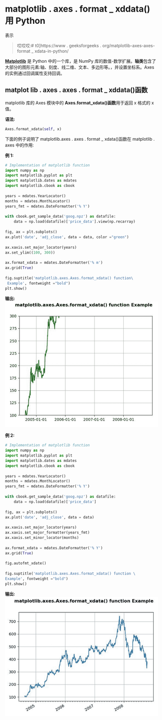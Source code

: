# matplotlib . axes . format _ xddata()用 Python

表示

> 哎哎哎:# t0]https://www . geeksforgeeks . org/matplotlib-axes-axes-format _ xdata-in-python/

**[Matplotlib](https://www.geeksforgeeks.org/python-introduction-matplotlib/)** 是 Python 中的一个库，是 NumPy 库的数值-数学扩展。**轴类**包含了大部分的图形元素:轴、刻度、线二维、文本、多边形等。，并设置坐标系。Axes 的实例通过回调属性支持回调。

## matplot lib . axes . axes . format _ xddata()函数

matplotlib 库的 Axes 模块中的 **Axes.format_xdata()函数**用于返回 x 格式的 x 值。

**语法:**

```py
Axes.format_xdata(self, x)

```

下面的例子说明了 matplotlib.axes . axes . format _ xdata()函数在 matplotlib . axes 中的作用:

**例 1:**

```py
# Implementation of matplotlib function
import numpy as np
import matplotlib.pyplot as plt
import matplotlib.dates as mdates
import matplotlib.cbook as cbook

years = mdates.YearLocator()   
months = mdates.MonthLocator()  
years_fmt = mdates.DateFormatter('% Y')

with cbook.get_sample_data('goog.npz') as datafile:
    data = np.load(datafile)['price_data'].view(np.recarray)

fig, ax = plt.subplots()
ax.plot('date', 'adj_close', data = data, color ="green")

ax.xaxis.set_major_locator(years)
ax.set_ylim((100, 300))

ax.format_xdata = mdates.DateFormatter('% m')
ax.grid(True)

fig.suptitle('matplotlib.axes.Axes.format_xdata() function\
 Example', fontweight ="bold")
plt.show()
```

**输出:**
![](img/b2b2b805eda4cdd74f52cd5c95754150.png)

**例 2:**

```py
# Implementation of matplotlib function
import numpy as np
import matplotlib.pyplot as plt
import matplotlib.dates as mdates
import matplotlib.cbook as cbook

years = mdates.YearLocator()   
months = mdates.MonthLocator()  
years_fmt = mdates.DateFormatter('% Y')

with cbook.get_sample_data('goog.npz') as datafile:
    data = np.load(datafile)['price_data']

fig, ax = plt.subplots()
ax.plot('date', 'adj_close', data = data)

ax.xaxis.set_major_locator(years)
ax.xaxis.set_major_formatter(years_fmt)
ax.xaxis.set_minor_locator(months)

ax.format_xdata = mdates.DateFormatter('% Y')
ax.grid(True)

fig.autofmt_xdate()

fig.suptitle('matplotlib.axes.Axes.format_xdata() function \
Example', fontweight ="bold")
plt.show()
```

**输出:**
![](img/df8e46a1d88e04c9384fbf60130c0486.png)